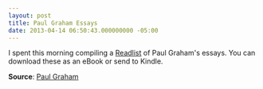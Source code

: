 ```yaml
---
layout: post
title: Paul Graham Essays
date: 2013-04-14 06:50:43.000000000 -05:00
---
```

I spent this morning compiling a <a href="http://readlists.com/c1acc3ea">Readlist</a> of Paul Graham's essays. You can download these as an eBook or send to Kindle.

<strong>Source</strong>: <a title="Paul Graham Essays" href="http://www.paulgraham.com/articles.html">Paul Graham</a>
